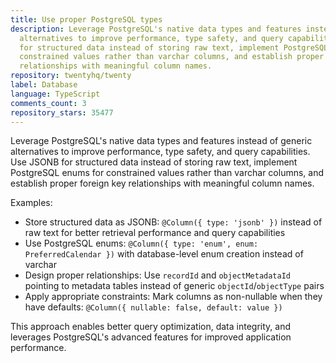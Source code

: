 ```yaml
---
title: Use proper PostgreSQL types
description: Leverage PostgreSQL's native data types and features instead of generic
  alternatives to improve performance, type safety, and query capabilities. Use JSONB
  for structured data instead of storing raw text, implement PostgreSQL enums for
  constrained values rather than varchar columns, and establish proper foreign key
  relationships with meaningful column names.
repository: twentyhq/twenty
label: Database
language: TypeScript
comments_count: 3
repository_stars: 35477
---
```


Leverage PostgreSQL's native data types and features instead of generic alternatives to improve performance, type safety, and query capabilities. Use JSONB for structured data instead of storing raw text, implement PostgreSQL enums for constrained values rather than varchar columns, and establish proper foreign key relationships with meaningful column names.

Examples:
- Store structured data as JSONB: `@Column({ type: 'jsonb' })` instead of raw text for better retrieval performance and query capabilities
- Use PostgreSQL enums: `@Column({ type: 'enum', enum: PreferredCalendar })` with database-level enum creation instead of varchar
- Design proper relationships: Use `recordId` and `objectMetadataId` pointing to metadata tables instead of generic `objectId`/`objectType` pairs
- Apply appropriate constraints: Mark columns as non-nullable when they have defaults: `@Column({ nullable: false, default: value })`

This approach enables better query optimization, data integrity, and leverages PostgreSQL's advanced features for improved application performance.